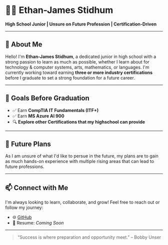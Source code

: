 # 👨‍🎓 Ethan-James Stidhum

**High School Junior | Unsure on Future Profession | Certification-Driven**

---

## 🎯 About Me

Hello! I'm **Ethan-James Stidhum**, a dedicated junior in high school with a strong passion to learn as much as possible, whether I learn about for technology & computer systems, arts, mathematics, or languages. I'm currently working toward earning **three or more industry certifications** before I graduate to set a strong foundation for a future career.

---

## 📜 Goals Before Graduation

- ✅ Earn **CompTIA IT Fundamentals (ITF+)** 
- ✅ Earn **MS Azure AI 900**
- 🔍 **Explore other Certifications that my highschool can provide**

---

## 🚀 Future Plans

As I am unsure of what I'd like to persue in the future, my plans are to gain as much hands-on experience with multiple rising areas that can lead to future professions.

---

## 📫 Connect with Me

I'm always looking to learn, collaborate, and grow! Feel free to reach out or follow my journey:

- 🌐 [GitHub](https://github.com/Ethan-JameS09)   
- 📝 Resume: *Coming Soon*

---

> “Success is where preparation and opportunity meet.” – Bobby Unser
